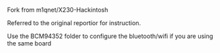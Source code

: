 Fork from m1qnet/X230-Hackintosh

Referred to the original reportior for instruction. 

Use the BCM94352 folder to configure the bluetooth/wifi if you are using the same board
